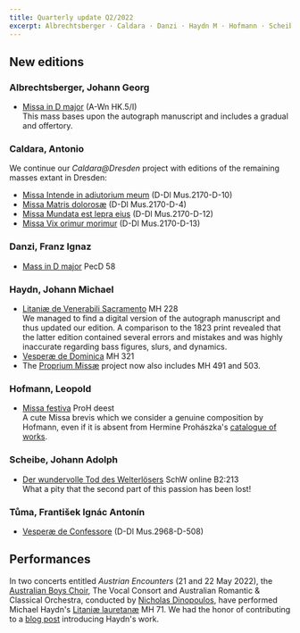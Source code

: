```yaml
---
title: Quarterly update Q2/2022
excerpt: Albrechtsberger · Caldara · Danzi · Haydn M · Hofmann · Scheibe · Tůma · Performances
---
```


## New editions

### Albrechtsberger, Johann Georg

- [Missa in D major](/scores/johann-georg-albrechtsberger/#work-a-wn-hk-5-i) (A-Wn HK.5/I)<br/>
  This mass bases upon the autograph manuscript and includes a gradual and offertory.

### Caldara, Antonio

We continue our *Caldara@Dresden* project with editions of the remaining masses extant in Dresden:

- [Missa Intende in adiutorium meum](/scores/antonio-caldara/#work-d-dl-mus-2170-d-10) (D-Dl Mus.2170-D-10)
- [Missa Matris dolorosæ](/scores/antonio-caldara/#work-d-dl-mus-2170-d-4) (D-Dl Mus.2170-D-4)
- [Missa Mundata est lepra eius](/scores/antonio-caldara/#work-d-dl-mus-2170-d-12) (D-Dl Mus.2170-D-12)
- [Missa Vix orimur morimur](/scores/antonio-caldara/#work-d-dl-mus-2170-d-13) (D-Dl Mus.2170-D-13)


### Danzi, Franz Ignaz

 - [Mass in D major](/scores/franz-ignaz-danzi/#work-pecd-58) PecD 58


### Haydn, Johann Michael

- [Litaniæ de Venerabili Sacramento](/scores/johann-michael-haydn/#work-mh-228) MH 228<br/>
  We managed to find a digital version of the autograph manuscript and thus updated our edition. A comparison to the 1823 print revealed that the latter edition contained several errors and mistakes and was highly inaccurate regarding bass figures, slurs, and dynamics.
- [Vesperæ de Dominica](/scores/johann-michael-haydn/#work-mh-321) MH 321
- The [Proprium Missæ](/projects/proprium-missae/) project now also includes MH 491 and 503.


### Hofmann, Leopold

- [Missa festiva](/scores/leopold-hofmann/#work-a-ed-a-99) ProH deest<br/>
  A cute Missa brevis which we consider a genuine composition by Hofmann, even if it is absent from Hermine Prohászka's  [catalogue of works](https://www.jstor.org/stable/41465272).


### Scheibe, Johann Adolph

- [Der wundervolle Tod des Welterlösers](/scores/johann-adolph-scheibe/#work-schw-online-b2-313) SchW online B2:213<br/>
  What a pity that the second part of this passion has been lost!


### Tůma, František Ignác Antonín

- [Vesperæ de Confessore](/scores/frantisek-ignac-antonin-tuma/#work-d-dl-mus-2968-d-508) (D-Dl Mus.2968-D-508)



## Performances

In two concerts entitled *Austrian Encounters* (21 and 22 May 2022), the [Australian Boys Choir](https://www.australianboyschoir.com.au/), The Vocal Consort and Australian Romantic & Classical Orchestra, conducted by [Nicholas Dinopoulos](https://www.nickdinopoulos.com), have performed Michael Haydn's [Litaniæ lauretanæ](/scores/johann-michael-haydn/#work-mh-71) MH 71. We had the honor of contributing to a [blog post](https://www.australianboyschoir.com.au/blog/michael-haydn/) introducing Haydn's work.
